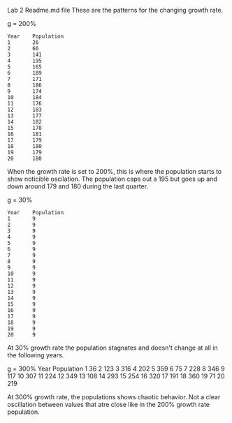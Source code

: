 Lab 2 Readme.md file
These are the patterns for the changing growth rate.

g = 200%
>
	Year    Population
	1		26
	2		66
	3		141
	4		195
	5		165
	6		189
	7		171
	8		186
	9		174
	10		184
	11		176
	12		183
	13		177
	14		182
	15		178
	16		181
	17		179
	18		180
	19		179
	20		180

When the growth rate is set to 200%, this is where the population starts to show noticible oscilation. The population caps out a 195 but goes up and down around 179 and 180 during the last quarter.

g = 30%
>
	Year    Population
	1		9
	2		9
	3		9
	4		9
	5		9
	6		9
	7		9
	8		9
	9		9
	10		9
	11		9
	12		9
	13		9
	14		9
	15		9
	16		9
	17		9
	18		9
	19		9
	20		9

At 30% growth rate the population stagnates and doesn't change at all in the following years.

g = 300%
	Year    Population
	1		36
	2		123
	3		316
	4		202
	5		359
	6		75
	7		228
	8		346
	9		117
	10		307
	11		224
	12		349
	13		108
	14		293
	15		254
	16		320
	17		191
	18		360
	19		71
	20		219

At 300% growth rate, the populations shows chaotic behavior. Not a clear oscillation between values that atre close like in the 200% growth rate population.